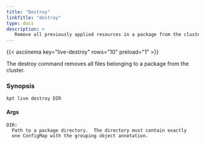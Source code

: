 ```yaml
---
title: "Destroy"
linkTitle: "destroy"
type: docs
description: >
   Remove all previously applied resources in a package from the cluster
---
```

<!--mdtogo:Short
    Remove all previously applied resources in a package from the cluster
-->

{{< asciinema key="live-destroy" rows="10" preload="1" >}}

The destroy command removes all files belonging to a package from the cluster.

### Synopsis
<!--mdtogo:Long-->
    kpt live destroy DIR

#### Args

    DIR:
      Path to a package directory.  The directory must contain exactly
      one ConfigMap with the grouping object annotation.
<!--mdtogo-->
